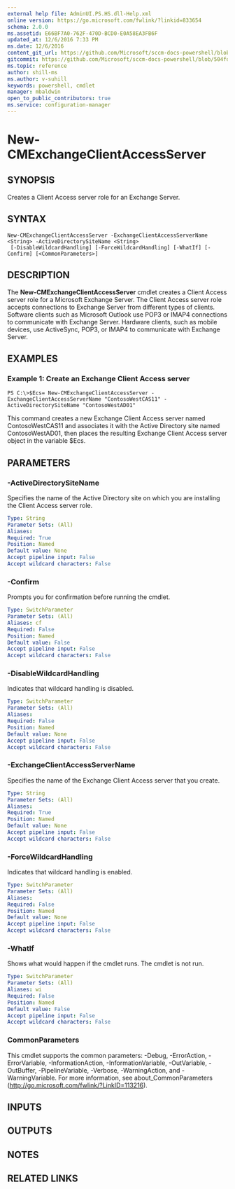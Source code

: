 ```yaml
---
external help file: AdminUI.PS.HS.dll-Help.xml
online version: https://go.microsoft.com/fwlink/?linkid=833654
schema: 2.0.0
ms.assetid: E66BF7A0-762F-470D-BCD0-E0A58EA3FB6F
updated_at: 12/6/2016 7:33 PM
ms.date: 12/6/2016
content_git_url: https://github.com/Microsoft/sccm-docs-powershell/blob/live/sccm-cmdlets/ConfigurationManager/vlatest/New-CMExchangeClientAccessServer.md
gitcommit: https://github.com/Microsoft/sccm-docs-powershell/blob/504fd5ae0c4dcc14877d18b3f201f0c5172688ce/sccm-cmdlets/ConfigurationManager/vlatest/New-CMExchangeClientAccessServer.md
ms.topic: reference
author: shill-ms
ms.author: v-suhill
keywords: powershell, cmdlet
manager: mbaldwin
open_to_public_contributors: true
ms.service: configuration-manager
---
```


# New-CMExchangeClientAccessServer

## SYNOPSIS
Creates a Client Access server role for an Exchange Server.

## SYNTAX

```
New-CMExchangeClientAccessServer -ExchangeClientAccessServerName <String> -ActiveDirectorySiteName <String>
 [-DisableWildcardHandling] [-ForceWildcardHandling] [-WhatIf] [-Confirm] [<CommonParameters>]
```

## DESCRIPTION
The **New-CMExchangeClientAccessServer** cmdlet creates a Client Access server role for a Microsoft Exchange Server.
The Client Access server role accepts connections to Exchange Server from different types of clients.
Software clients such as Microsoft Outlook use POP3 or IMAP4 connections to communicate with Exchange Server.
Hardware clients, such as mobile devices, use ActiveSync, POP3, or IMAP4 to communicate with Exchange Server.

## EXAMPLES

### Example 1: Create an Exchange Client Access server
```
PS C:\>$Ecs= New-CMExchangeClientAccessServer -ExchangeClientAccessServerName "ContosoWestCAS11" -ActiveDirectorySiteName "ContosoWestAD01"
```

This command creates a new Exchange Client Access server named ContosoWestCAS11 and associates it with the Active Directory site named ContosoWestAD01, then places the resulting Exchange Client Access server object in the variable $Ecs.

## PARAMETERS

### -ActiveDirectorySiteName
Specifies the name of the Active Directory site on which you are installing the Client Access server role.

```yaml
Type: String
Parameter Sets: (All)
Aliases: 
Required: True
Position: Named
Default value: None
Accept pipeline input: False
Accept wildcard characters: False
```

### -Confirm
Prompts you for confirmation before running the cmdlet.

```yaml
Type: SwitchParameter
Parameter Sets: (All)
Aliases: cf
Required: False
Position: Named
Default value: False
Accept pipeline input: False
Accept wildcard characters: False
```

### -DisableWildcardHandling
Indicates that wildcard handling is disabled.

```yaml
Type: SwitchParameter
Parameter Sets: (All)
Aliases: 
Required: False
Position: Named
Default value: None
Accept pipeline input: False
Accept wildcard characters: False
```

### -ExchangeClientAccessServerName
Specifies the name of the Exchange Client Access server that you create.

```yaml
Type: String
Parameter Sets: (All)
Aliases: 
Required: True
Position: Named
Default value: None
Accept pipeline input: False
Accept wildcard characters: False
```

### -ForceWildcardHandling
Indicates that wildcard handling is enabled.

```yaml
Type: SwitchParameter
Parameter Sets: (All)
Aliases: 
Required: False
Position: Named
Default value: None
Accept pipeline input: False
Accept wildcard characters: False
```

### -WhatIf
Shows what would happen if the cmdlet runs.
The cmdlet is not run.

```yaml
Type: SwitchParameter
Parameter Sets: (All)
Aliases: wi
Required: False
Position: Named
Default value: False
Accept pipeline input: False
Accept wildcard characters: False
```

### CommonParameters
This cmdlet supports the common parameters: -Debug, -ErrorAction, -ErrorVariable, -InformationAction, -InformationVariable, -OutVariable, -OutBuffer, -PipelineVariable, -Verbose, -WarningAction, and -WarningVariable. For more information, see about_CommonParameters (http://go.microsoft.com/fwlink/?LinkID=113216).

## INPUTS

## OUTPUTS

## NOTES

## RELATED LINKS


